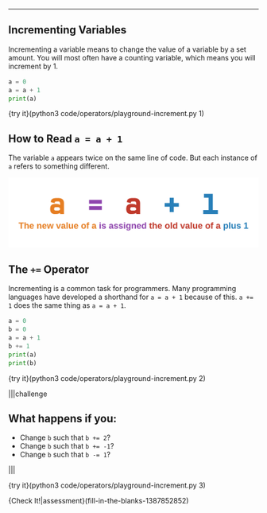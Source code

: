 ----------

## Incrementing Variables
Incrementing a variable means to change the value of a variable by a set amount. You will most often have a counting variable, which means you will increment by 1.

```python
a = 0
a = a + 1
print(a)
```

{try it}(python3 code/operators/playground-increment.py 1)

## How to Read `a = a + 1`
The variable `a` appears twice on the same line of code. But each instance of `a` refers to something different.

![How to Read a = a + 1](.guides/images/increment.png)

## The `+=` Operator
Incrementing is a common task for programmers. Many programming languages have developed a shorthand for `a = a + 1` because of this. `a += 1` does the same thing as `a = a + 1`.

```python
a = 0
b = 0
a = a + 1
b += 1
print(a)
print(b)
```

{try it}(python3 code/operators/playground-increment.py 2)

|||challenge
## What happens if you:
* Change `b` such that `b += 2`?
* Change `b` such that `b += -1`?
* Change `b` such that `b -= 1`?

|||

{try it}(python3 code/operators/playground-increment.py 3)

{Check It!|assessment}(fill-in-the-blanks-1387852852)
